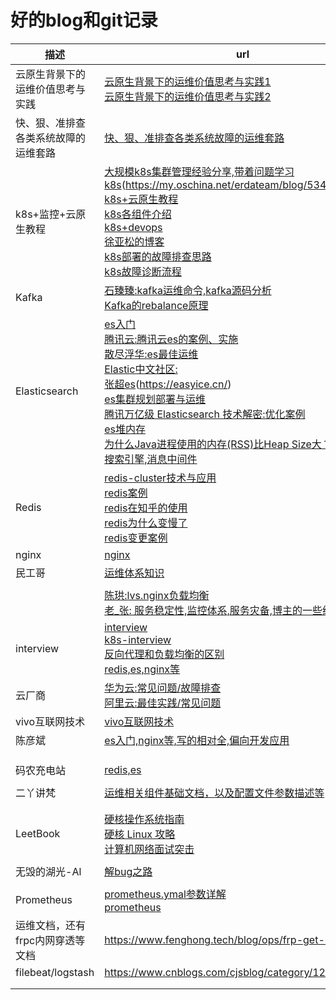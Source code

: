 # 好的blog和git记录



| 描述                                 | url                                                          |
| ------------------------------------ | ------------------------------------------------------------ |
| 云原生背景下的运维价值思考与实践     | [云原生背景下的运维价值思考与实践1](https://mp.weixin.qq.com/s/36mXZry30x0cX6ZzMllSUQ)<br />[云原生背景下的运维价值思考与实践2](https://zhuanlan.zhihu.com/p/457223895) |
| 快、狠、准排查各类系统故障的运维套路 | [快、狠、准排查各类系统故障的运维套路](https://zhuanlan.zhihu.com/p/298170201) |
| k8s+监控+云原生教程                  | [大规模k8s集群管理经验分享,带着问题学习k8s](https://my.oschina.net/erdateam/blog/5336527)(https://my.oschina.net/erdateam/blog/5348560)<br />[k8s+云原生教程](https://jimmysong.io/kubernetes-handbook/guide/kubelet-authentication-authorization.html)<br />[k8s各组件介绍](https://blog.z0ukun.com/?cat=61)<br />[k8s+devops](https://www.yuque.com/coolops/kubernetes)<br />[徐亚松的博客](http://www.xuyasong.com/?paged=2&P=1717)<br />[k8s部署的故障排查思路](https://www.cnblogs.com/rancherlabs/p/12330916.html)<br />[k8s故障诊断流程](https://cloud.tencent.com/developer/article/1899950) |
| Kafka                                | [石臻臻:kafka运维命令,kafka源码分析](https://www.szzdzhp.com/kafka/)<br />[Kafka的rebalance原理](https://zhuanlan.zhihu.com/p/141930794) |
| Elasticsearch                        | [es入门](https://www.cnblogs.com/chenyanbin/category/1674225.html)<br />[腾讯云:腾讯云es的案例、实施](https://cloud.tencent.com/developer/user/6924995)<br />[散尽浮华:es最佳运维](https://www.cnblogs.com/kevingrace/category/1099403.html)<br />[Elastic中文社区:](https://elasticstack.blog.csdn.net/article/details/102728604)<br />[张超es](https://my.oschina.net/u/3536667?tab=newest&catalogId=7039951)(https://easyice.cn/)<br />[es集群规划部署与运维](https://www.cnblogs.com/codeshell/p/14472651.html)<br />[腾讯万亿级 Elasticsearch 技术解密:优化案例](https://zhuanlan.zhihu.com/p/99184436)<br />[es堆内存](https://blog.csdn.net/zpf_940810653842/article/details/102785970)<br />[为什么Java进程使用的内存(RSS)比Heap Size大？](https://blog.csdn.net/flyingnet/article/details/108491460)<br />[搜索引擎,消息中间件](https://www.cnblogs.com/jajian/category/1280015.html) |
| Redis                                | [redis-cluster技术与应用](https://blog.csdn.net/xiaofeng10330111/category_8448193.html)<br />[redis案例](https://www.cnblogs.com/huanxiyun/tag/redis/)<br />[redis在知乎的使用](https://zhuanlan.zhihu.com/p/44441938)<br />[redis为什么变慢了](https://zhuanlan.zhihu.com/p/346302897)<br />[redis变更案例](https://so.csdn.net/so/search?q=redis&t=blog&u=weixin_44953658) |
| nginx                                | [nginx](https://mp.weixin.qq.com/mp/appmsgalbum?__biz=MzI0MDQ4MTM5NQ==&action=getalbum&album_id=1463291332122017795#wechat_redirect) |
| 民工哥                               | [运维体系知识](https://zhuanlan.zhihu.com/p/366241294)       |
|                                      |                                                              |
|                                      | [陈珙:lvs.nginx负载均衡](https://www.cnblogs.com/skychen1218/)<br />[老_张: 服务稳定性,监控体系,服务灾备,博主的一些经验分享](https://www.cnblogs.com/imyalost/) |
| interview                            | [interview](https://zyfcodes.blog.csdn.net/article/details/100706167)<br />[k8s-interview](https://mp.weixin.qq.com/s?__biz=MzI0MDQ4MTM5NQ==&mid=2247514668&idx=1&sn=26e13d69f4011de314633aabef955fce&chksm=e918df30de6f56265e5b6b716d7b79f72c52fb940d5114bbe7e261c1a4c026309de006d908c4&scene=178&cur_album_id=1790435592028160001#rd)<br />[反向代理和负载均衡的区别](https://www.zhihu.com/question/20553431/answer/130698230)<br />[redis,es,nginx等](https://www.cnblogs.com/QLCZ/p/14968935.html) |
| 云厂商                               | [华为云:常见问题/故障排查](https://support.huaweicloud.com/dcs_faq/dcs-faq-0427020.html)<br />[阿里云:最佳实践/常见问题](https://help.aliyun.com/document_detail/26365.html) |
| vivo互联网技术                       | [vivo互联网技术](https://www.cnblogs.com/vivotech/tag/%E6%9C%8D%E5%8A%A1%E5%99%A8/) |
| 陈彦斌                               | [es入门,nginx等,写的相对全,偏向开发应用](https://www.cnblogs.com/chenyanbin/) |
|                                      |                                                              |
|                                      |                                                              |
|                                      |                                                              |
| 码农充电站                           | [redis,es](https://codeshellme.github.io/post/)              |
|                                      |                                                              |
| 二丫讲梵                             | [运维相关组件基础文档，以及配置文件参数描述等](https://wiki.eryajf.net/) |
|                                      |                                                              |
|                                      |                                                              |
| LeetBook                             | [硬核操作系统指南](https://leetcode-cn.com/leetbook/read/awesome-os-guide/egu5ni/)<br />[硬核 Linux 攻略](https://leetcode-cn.com/leetbook/detail/awesome-linux-handbook/)<br />[计算机网络面试突击](https://leetcode-cn.com/leetbook/detail/networks-interview-highlights/) |
|                                      |                                                              |
| 无毁的湖光-Al                        | [解bug之路](https://my.oschina.net/alchemystar)              |
|                                      |                                                              |
| Prometheus                           | [prometheus.ymal参数详解](https://www.cnblogs.com/rexcheny/p/10675891.html)<br />[prometheus](https://cloud.tencent.com/developer/user/7471804) |
| 运维文档，还有frpc内网穿透等文档     | https://www.fenghong.tech/blog/ops/frp-get-realip/           |
| filebeat/logstash                    | https://www.cnblogs.com/cjsblog/category/1272702.html        |
|                                      |                                                              |
|                                      |                                                              |


